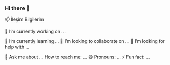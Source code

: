 ### Hi there 👋

📫 İleşim Bilgilerim

🔭 I’m currently working on ...

🌱 I’m currently learning ...
👯 I’m looking to collaborate on ...
🤔 I’m looking for help with ...

💬 Ask me about ...
How to reach me: ...
😄 Pronouns: ...
⚡ Fun fact: ...



